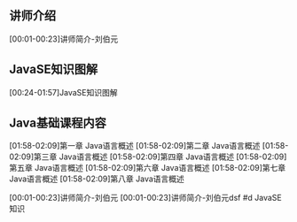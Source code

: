 ## 讲师介绍
[00:01-00:23]讲师简介-刘伯元
## JavaSE知识图解
[00:24-01:57]JavaSE知识图解
## Java基础课程内容
[01:58-02:09]第一章 Java语言概述
[01:58-02:09]第二章 Java语言概述
[01:58-02:09]第三章 Java语言概述
[01:58-02:09]第四章 Java语言概述
[01:58-02:09]第五章 Java语言概述
[01:58-02:09]第六章 Java语言概述
[01:58-02:09]第七章 Java语言概述
[01:58-02:09]第八章 Java语言概述

[00:01-00:23]讲师简介-刘伯元
[00:01-00:23]讲师简介-刘伯元dsf
#d JavaSE知识